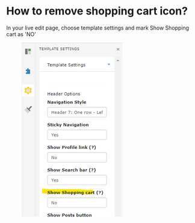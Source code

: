 # How to remove shopping cart icon?

In your live edit page, choose template settings and mark Show Shopping cart as 'NO'

<figure><img src=".gitbook/assets/image (15).png" alt=""><figcaption></figcaption></figure>
